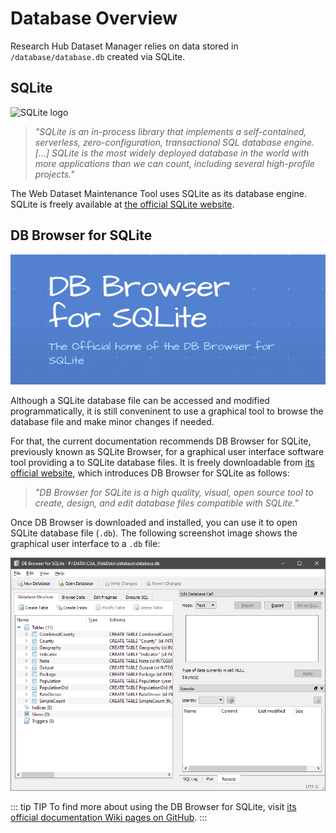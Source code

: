 # Database Overview

Research Hub Dataset Manager relies on data stored in `/database/database.db` created via SQLite.

## SQLite

![SQLite logo](https://upload.wikimedia.org/wikipedia/commons/3/38/SQLite370.svg)

> _"SQLite is an in-process library that implements a self-contained, serverless, zero-configuration, transactional SQL database engine. [...] SQLite is the most widely deployed database in the world with more applications than we can count, including several high-profile projects."_

The Web Dataset Maintenance Tool uses SQLite as its database engine. SQLite is freely available at [the official SQLite website](https://www.sqlite.org/index.html).

## DB Browser for SQLite

![DB Browser for SQLite logo](/assets/img/sqlitebrowser_logo.png)

Although a SQLite database file can be accessed and modified programmatically, it is still conveninent to use a graphical tool to browse the database file and make minor changes if needed.

For that, the current documentation recommends DB Browser for SQLite, previously known as SQLite Browser, for a graphical user interface software tool providing a to SQLite database files. It is freely downloadable from [its official website](https://sqlitebrowser.org/), which introduces DB Browser for SQLite as follows:

> _"DB Browser for SQLite is a high quality, visual, open source tool to create, design, and edit database files compatible with SQLite."_

Once DB Browser is downloaded and installed, you can use it to open SQLite database file (`.db`). The following screenshot image shows the graphical user interface to a `.db` file:

![Screenshot of DB for SQLite GUI](/assets/img/database_1.png)

::: tip TIP
To find more about using the DB Browser for SQLite, visit [its official documentation Wiki pages on GitHub](https://github.com/sqlitebrowser/sqlitebrowser/wiki).
:::
